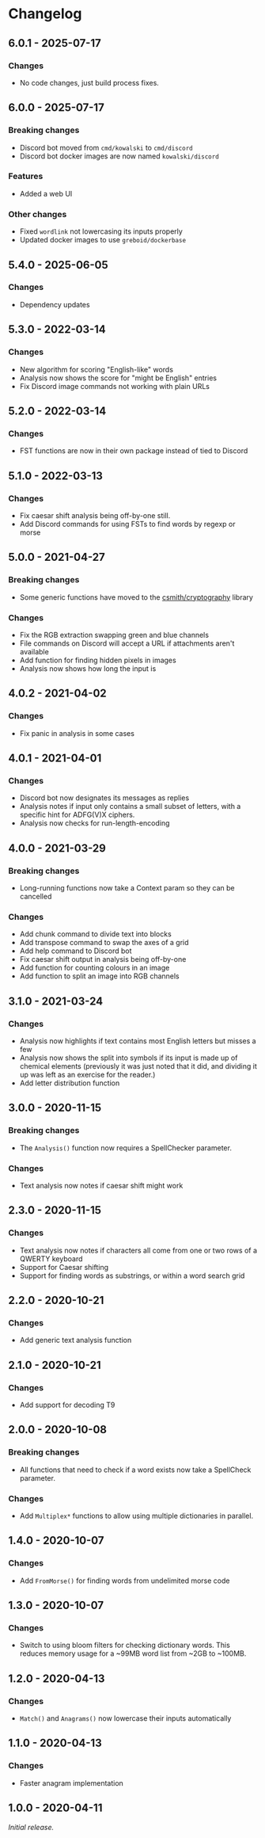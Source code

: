# Changelog

## 6.0.1 - 2025-07-17

### Changes

* No code changes, just build process fixes.

## 6.0.0 - 2025-07-17

### Breaking changes

* Discord bot moved from `cmd/kowalski` to `cmd/discord`
* Discord bot docker images are now named `kowalski/discord`

### Features

* Added a web UI

### Other changes

* Fixed `wordlink` not lowercasing its inputs properly
* Updated docker images to use `greboid/dockerbase`

## 5.4.0 - 2025-06-05

### Changes

* Dependency updates

## 5.3.0 - 2022-03-14

### Changes

* New algorithm for scoring "English-like" words
* Analysis now shows the score for "might be English" entries
* Fix Discord image commands not working with plain URLs

## 5.2.0 - 2022-03-14

### Changes

* FST functions are now in their own package instead of tied to Discord

## 5.1.0 - 2022-03-13

### Changes

* Fix caesar shift analysis being off-by-one still.
* Add Discord commands for using FSTs to find words by regexp or morse

## 5.0.0 - 2021-04-27

### Breaking changes

* Some generic functions have moved to the [csmith/cryptography](https://github.com/csmith/cryptography) library

### Changes

* Fix the RGB extraction swapping green and blue channels
* File commands on Discord will accept a URL if attachments aren't available
* Add function for finding hidden pixels in images
* Analysis now shows how long the input is

## 4.0.2 - 2021-04-02

### Changes

* Fix panic in analysis in some cases

## 4.0.1 - 2021-04-01

### Changes

* Discord bot now designates its messages as replies
* Analysis notes if input only contains a small subset of letters,
  with a specific hint for ADFG(V)X ciphers.
* Analysis now checks for run-length-encoding

## 4.0.0 - 2021-03-29

### Breaking changes

* Long-running functions now take a Context param so they can be cancelled 

### Changes

* Add chunk command to divide text into blocks
* Add transpose command to swap the axes of a grid
* Add help command to Discord bot
* Fix caesar shift output in analysis being off-by-one
* Add function for counting colours in an image
* Add function to split an image into RGB channels

## 3.1.0 - 2021-03-24

### Changes

* Analysis now highlights if text contains most English letters but misses a few
* Analysis now shows the split into symbols if its input is made up of chemical elements
  (previously it was just noted that it did, and dividing it up was left as an exercise for the reader.)
* Add letter distribution function

## 3.0.0 - 2020-11-15

### Breaking changes

* The `Analysis()` function now requires a SpellChecker parameter.

### Changes

* Text analysis now notes if caesar shift might work

## 2.3.0 - 2020-11-15

### Changes

* Text analysis now notes if characters all come from one or two rows of a QWERTY keyboard
* Support for Caesar shifting
* Support for finding words as substrings, or within a word search grid

## 2.2.0 - 2020-10-21

### Changes

* Add generic text analysis function

## 2.1.0 - 2020-10-21

### Changes

* Add support for decoding T9

## 2.0.0 - 2020-10-08

### Breaking changes

* All functions that need to check if a word exists now take
  a SpellCheck parameter.

### Changes

* Add `Multiplex*` functions to allow using multiple dictionaries
  in parallel.

## 1.4.0 - 2020-10-07

### Changes

* Add `FromMorse()` for finding words from undelimited morse code

## 1.3.0 - 2020-10-07

### Changes

* Switch to using bloom filters for checking dictionary words.
  This reduces memory usage for a ~99MB word list from ~2GB to ~100MB.

## 1.2.0 - 2020-04-13

### Changes

* `Match()` and `Anagrams()` now lowercase their inputs automatically

## 1.1.0 - 2020-04-13

### Changes

* Faster anagram implementation

## 1.0.0 - 2020-04-11

_Initial release._
